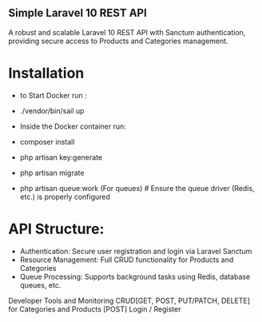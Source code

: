 ## Simple Laravel 10 REST API

A robust and scalable Laravel 10 REST API with Sanctum authentication, providing secure access to Products and Categories management.

# Installation

  - to Start Docker run :
  - ./vendor/bin/sail up

- Inside the Docker container run:

 - composer install
 - php artisan key:generate
 - php artisan migrate
 - php artisan queue:work (For queues)  # Ensure the queue driver (Redis, etc.) is properly configured

# API Structure:
* Authentication: Secure user registration and login via Laravel Sanctum
* Resource Management: Full CRUD functionality for Products and Categories
* Queue Processing: Supports background tasks using Redis, database queues, etc.

Developer Tools and Monitoring
CRUD[GET, POST, PUT/PATCH, DELETE] for Categories and Products
[POST] Login / Register 

